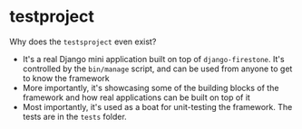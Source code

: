 # testproject

Why does the ``testsproject`` even exist?

* It's a real Django mini application built on top of ``django-firestone``.
  It's controlled by the ``bin/manage`` script, and can be used from anyone to
  get to know the framework
* More importantly, it's showcasing some of the building blocks of the
  framework and how real applications can be built on top of it   
* Most importantly, it's used as a boat for unit-testing the framework. The
  tests are in the ``tests`` folder.  
